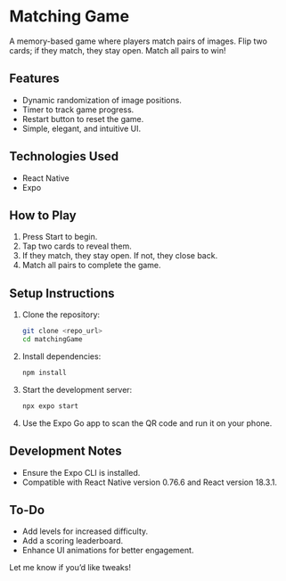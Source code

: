 # Matching Game

A memory-based game where players match pairs of images. Flip two cards; if they match, they stay open. Match all pairs to win!

## Features
- Dynamic randomization of image positions.
- Timer to track game progress.
- Restart button to reset the game.
- Simple, elegant, and intuitive UI.

## Technologies Used
- React Native
- Expo

## How to Play
1. Press Start to begin.
2. Tap two cards to reveal them.
3. If they match, they stay open. If not, they close back.
4. Match all pairs to complete the game.

## Setup Instructions
1. Clone the repository:
    ```bash
    git clone <repo_url>
    cd matchingGame
    ```

2. Install dependencies:
    ```bash
    npm install
    ```

3. Start the development server:
    ```bash
    npx expo start
    ```

4. Use the Expo Go app to scan the QR code and run it on your phone.

## Development Notes
- Ensure the Expo CLI is installed.
- Compatible with React Native version 0.76.6 and React version 18.3.1.

## To-Do
- Add levels for increased difficulty.
- Add a scoring leaderboard.
- Enhance UI animations for better engagement.

Let me know if you’d like tweaks!
